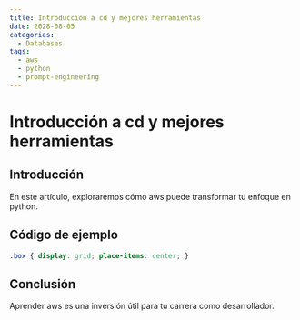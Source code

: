 ```yaml
---
title: Introducción a cd y mejores herramientas
date: 2028-08-05
categories:
  - Databases
tags:
  - aws
  - python
  - prompt-engineering
---
```


# Introducción a cd y mejores herramientas

## Introducción

En este artículo, exploraremos cómo aws puede transformar tu enfoque en python.

## Código de ejemplo

```css
.box { display: grid; place-items: center; }
```

## Conclusión

Aprender aws es una inversión útil para tu carrera como desarrollador.